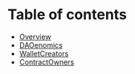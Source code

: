 # Table of contents

* [Overview](README.md)
* [DAOenomics](DAOenomics.md)
* [WalletCreators](WalletCreators.md)
* [ContractOwners](ContractOwners.md)
